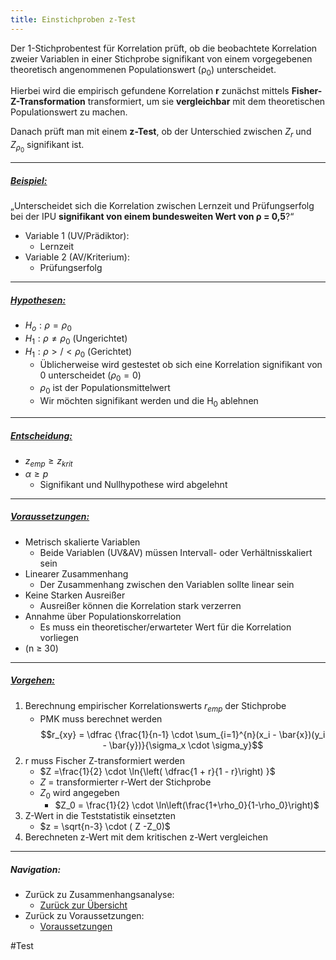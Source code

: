 ```yaml
---
title: Einstichproben z-Test
---
```


Der 1-Stichprobentest für Korrelation prüft, ob die beobachtete Korrelation zweier Variablen in einer Stichprobe signifikant von einem vorgegebenen theoretisch angenommenen Populationswert (ρ<sub>0</sub>) unterscheidet.

Hierbei wird die empirisch gefundene Korrelation **r** zunächst mittels **Fisher-Z-Transformation** transformiert, um sie **vergleichbar** mit dem theoretischen Populationswert zu machen.

Danach prüft man mit einem **z-Test**, ob der Unterschied zwischen $Z_r$ und $Z_{ρ_0}$ signifikant ist.

---

##### <u>Beispiel:</u>

„Unterscheidet sich die Korrelation zwischen Lernzeit und Prüfungserfolg bei der IPU **signifikant von einem bundesweiten Wert von ρ = 0,5**?“

* Variable 1 (UV/Prädiktor):
  * Lernzeit
* Variable 2 (AV/Kriterium):
  * Prüfungserfolg

---

##### <u>Hypothesen:</u>

* $H_{o}: \rho = \rho_{0}$
* $H_{1}: \rho \neq \rho_{0}$ (Ungerichtet)
* $H_{1}: \rho >/< \rho_{0}$ (Gerichtet)
  * Üblicherweise wird gestestet ob sich eine Korrelation signifikant von 0 unterscheidet ($\rho_{0} = 0$)
  * $\rho_{0}$ ist der Populationsmittelwert
  * Wir möchten signifikant werden und die H<sub>0</sub> ablehnen

---

##### <u>Entscheidung:</u>

* $z_{emp} \ge z_{krit}$
* $\alpha \ge p$
  * Signifikant und Nullhypothese wird abgelehnt

---

##### <u>Voraussetzungen:</u>

* Metrisch skalierte Variablen
  * Beide Variablen (UV&AV) müssen Intervall- oder Verhältnisskaliert sein
* Linearer Zusammenhang
  * Der Zusammenhang zwischen den Variablen sollte linear sein
* Keine Starken Ausreißer
  * Ausreißer können die Korrelation stark verzerren
* Annahme über Populationskorrelation
  * Es muss ein theoretischer/erwarteter Wert für die Korrelation vorliegen
* (n $\ge$ 30)

---

##### <u>Vorgehen:</u>

1. Berechnung empirischer Korrelationswerts $r_{emp}$ der Stichprobe
   * PMK muss berechnet werden$$r_{xy} = \dfrac {\frac{1}{n-1} \cdot \sum_{i=1}^{n}(x_i - \bar{x})(y_i - \bar{y})}{\sigma_x \cdot \sigma_y}$$
1. r muss Fischer Z-transformiert werden
   * $Z =\frac{1}{2} \cdot \ln{\left( \dfrac{1 + r}{1 - r}\right) }$
   * $Z$ = transformierter r-Wert der Stichprobe
   * $Z_0$ wird angegeben
     * $Z_0 = \frac{1}{2} \cdot \ln\left(\frac{1+\rho_0}{1-\rho_0}\right)$
1. Z-Wert in die Teststatistik einsetzten
   * $z = \sqrt{n-3} \cdot ( Z -Z_0)$
1. Berechneten z-Wert mit dem kritischen z-Wert vergleichen

---

##### Navigation:

* Zurück zu Zusammenhangsanalyse:
  * [Zurück zur Übersicht](/z-Tests-fuer-Korrelation)
* Zurück zu Voraussetzungen:
  * [Voraussetzungen](/stichprobenanzahl-korrelation)

\#Test
